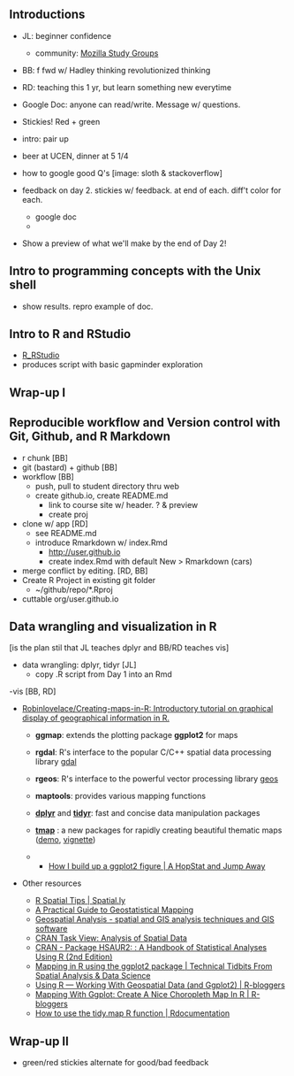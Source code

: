 ## Introductions

- JL: beginner confidence
  - community: [Mozilla Study Groups](https://www.mozillascience.org/introducing-mozilla-science-study-groups)
- BB: f fwd w/ Hadley thinking revolutionized thinking
- RD: teaching this 1 yr, but learn something new everytime

- Google Doc: anyone can read/write. Message w/ questions.
- Stickies! Red + green
- intro: pair up
- beer at UCEN, dinner at 5 1/4
- how to google good Q's [image: sloth & stackoverflow]
- feedback on day 2. stickies w/ feedback. at end of each. diff't color for each.
  - google doc
  -
- Show a preview of what we'll make by the end of Day 2!

## Intro to programming concepts with the Unix shell

- show results. repro example of doc.

## Intro to R and RStudio

- [R_RStudio](/R_RStudio/index.html)
- produces script with basic gapminder exploration

## Wrap-up I


## Reproducible workflow and Version control with Git, Github, and R Markdown

- r chunk [BB]
- git (bastard) + github [BB]
- workflow [BB]
  - push, pull to student directory thru web
  - create github.io, create README.md
    - link to course site w/ header. ? & preview
    - create proj
- clone w/ app [RD]
  - see README.md
  - introduce Rmarkdown w/ index.Rmd
    - http://user.github.io
    - create index.Rmd with default New > Rmarkdown (cars)
- merge conflict by editing. [RD, BB]
- Create R Project in existing git folder 
  - ~/github/repo/\*.Rproj
- cuttable org/user.github.io

## Data wrangling and visualization in R

[is the plan stil that JL teaches dplyr and BB/RD teaches vis]

- data wrangling: dplyr, tidyr [JL] 
  - copy .R script from Day 1 into an Rmd

-vis [BB, RD]
- [Robinlovelace/Creating-maps-in-R: Introductory tutorial on graphical display of geographical information in R.](https://github.com/Robinlovelace/Creating-maps-in-R)
  - **ggmap**: extends the plotting package **ggplot2** for maps
  - **rgdal**: R's interface to the popular C/C++ spatial data processing library [gdal](http://www.gdal.org/)
  - **rgeos**: R's interface to the powerful vector processing library [geos](http://trac.osgeo.org/geos/)
  - **maptools**: provides various mapping functions
  - [**dplyr**](http://cran.r-project.org/web/packages/dplyr/index.html) and [**tidyr**](http://blog.rstudio.org/2014/07/22/introducing-tidyr/): fast and concise data manipulation packages
  - [**tmap**](https://github.com/mtennekes/tmap)
  : a new packages for rapidly creating beautiful thematic maps ([demo](http://von-tijn.nl/tijn/research/tmap/tmap_demo.html), [vignette](https://cran.r-project.org/web/packages/tmap/vignettes/tmap-nutshell.html))

  - * [How I build up a ggplot2 figure | A HopStat and Jump Away](https://hopstat.wordpress.com/2016/02/18/how-i-build-up-a-ggplot2-figure/)

- Other resources
  - [R Spatial Tips | Spatial.ly](http://spatial.ly/r/)
  - [A Practical Guide to Geostatistical Mapping](http://www.lulu.com/shop/tomislav-hengl/a-practical-guide-to-geostatistical-mapping/ebook/product-17389015.html)
  - [Geospatial Analysis - spatial and GIS analysis techniques and GIS software](http://www.spatialanalysisonline.com/)
  - [CRAN Task View: Analysis of Spatial Data](https://cran.r-project.org/web/views/Spatial.html)
  - [CRAN - Package HSAUR2: : A Handbook of Statistical Analyses Using R (2nd Edition)](https://cran.r-project.org/web/packages/HSAUR2/)
  - [Mapping in R using the ggplot2 package | Technical Tidbits From Spatial Analysis & Data Science](http://zevross.com/blog/2014/07/16/mapping-in-r-using-the-ggplot2-package/)
  - [Using R — Working With Geospatial Data (and Ggplot2) | R-bloggers](http://www.r-bloggers.com/using-r-working-with-geospatial-data-and-ggplot2/)
  - [Mapping With Ggplot: Create A Nice Choropleth Map In R | R-bloggers](http://www.r-bloggers.com/mapping-with-ggplot-create-a-nice-choropleth-map-in-r/)
  - [How to use the tidy.map R function | Rdocumentation](http://www.rdocumentation.org/packages/broom/functions/tidy.map)


## Wrap-up II

- green/red stickies alternate for good/bad feedback
